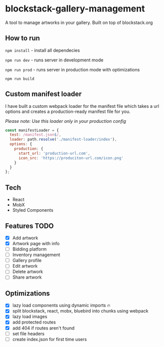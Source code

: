 # blockstack-gallery-management

A tool to manage artworks in your gallery. Built on top of blockstack.org

## How to run
`npm install` - install all dependecies

`npm run dev` - runs server in development mode

`npm run prod` - runs server in production mode with optimizations

`npm run build`


## Custom manifest loader

I have built a custom webpack loader for the manifest file which takes a url options and creates a production-ready manifest file for you. 

_Please note: Use this loader only in your production config_

```javascript 
const manifestLoader = {
  test: /manifest.json$/,
  loader: path.resolve('./manifest-loader/index'),
  options: {
    production: {
      start_url: 'production-url.com',
      icon_src: 'https://produciton-url.com/icon.png'
    }
  }
};
```

## Tech
- React
- MobX
- Styled Components

## Features TODO
- [x] Add artwork
- [x] Artwork page with info
- [ ] Bidding platform
- [ ] Inventory management
- [ ] Gallery profile
- [ ] Edit artwork
- [ ] Delete artwork
- [ ] Share artwork

## Optimizations
- [x] lazy load components using dynamic imports 🔥
- [x] split blockstack, react, mobx, bluebird into chunks using webpack
- [x] lazy load images
- [x] add protected routes
- [x] add 404 if routes aren't found
- [ ] set file headers
- [ ] create index.json for first time users
